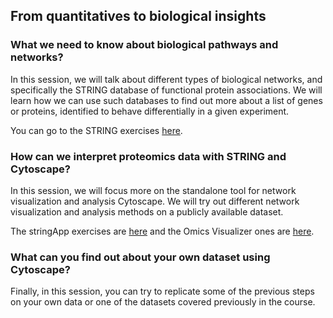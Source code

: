 ## From quantitatives to biological insights

### What we need to know about biological pathways and networks?

In this session, we will talk about different types of biological networks, and specifically the STRING database of functional protein associations. We will learn how we can use such databases to find out more about a list of genes or proteins, identified to behave differentially in a given experiment. 

You can go to the STRING exercises [here](https://jensenlab.org/training/string/eubic/). 

### How can we interpret proteomics data with STRING and Cytoscape?

In this session, we will focus more on the standalone tool for network visualization and analysis Cytoscape. We will try out different network visualization and analysis methods on a publicly available dataset. 

The stringApp exercises are [here](https://jensenlab.org/training/stringapp/eubic/) and the Omics Visualizer ones are [here](https://jensenlab.org/training/omicsvisualizer/). 

### What can you find out about your own dataset using Cytoscape? 

Finally, in this session, you can try to replicate some of the previous steps on your own data or one of the datasets covered previously in the course. 


